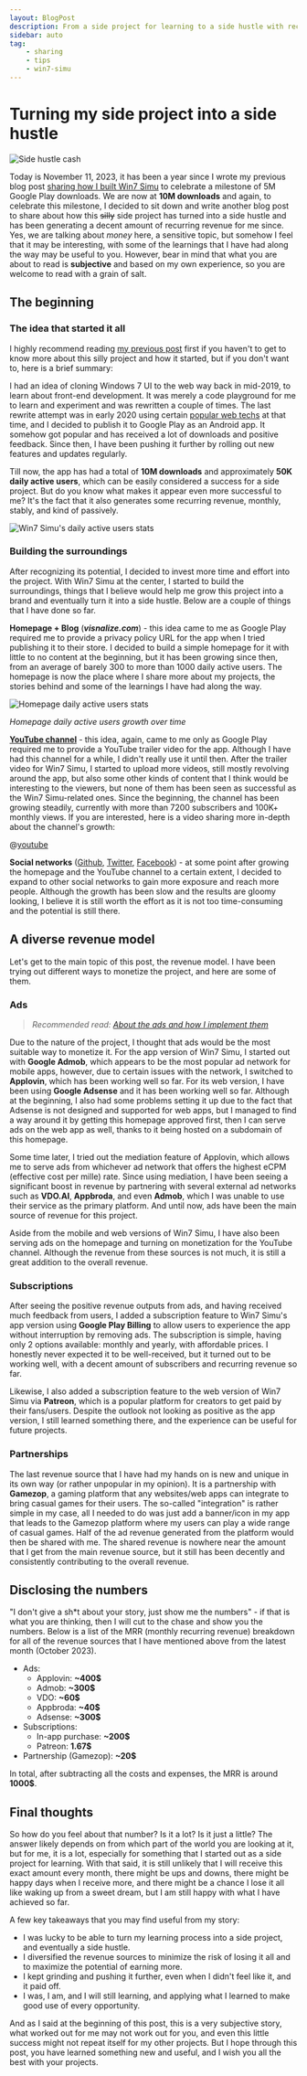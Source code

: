 ```yaml
---
layout: BlogPost
description: From a side project for learning to a side hustle with recurring revenue, read about how I did it, the process, the tools, the tips and tricks.
sidebar: auto
tag:
    - sharing
    - tips
    - win7-simu
---
```


# Turning my side project into a side hustle

<m-blog-meta />

![Side hustle cash](https://media.istockphoto.com/id/1349329446/photo/dollars-cash-money-and-paper-note-with-text-written-extra-income-concept-of-financial.jpg?s=1024x1024&w=is&k=20&c=RXsEpU41u0Yke-ol53PoirkXHTOliHGfvijnYipidtQ=)

Today is November 11, 2023, it has been a year since I wrote my previous blog post [sharing how I built Win7 Simu](./building-win7-simu.md) to celebrate a milestone of 5M Google Play downloads. We are now at __10M downloads__ and again, to celebrate this milestone, I decided to sit down and write another blog post to share about how this <s>silly</s> side project has turned into a side hustle and has been generating a decent amount of recurring revenue for me since. Yes, we are talking about _money_ here, a sensitive topic, but somehow I feel that it may be interesting, with some of the learnings that I have had along the way may be useful to you. However, bear in mind that what you are about to read is __subjective__ and based on my own experience, so you are welcome to read with a grain of salt.

## The beginning

### The idea that started it all

I highly recommend reading [my previous post](./building-win7-simu.md) first if you haven't to get to know more about this silly project and how it started, but if you don't want to, here is a brief summary:

I had an idea of cloning Windows 7 UI to the web way back in mid-2019, to learn about front-end development. It was merely a code playground for me to learn and experiment and was rewritten a couple of times. The last rewrite attempt was in early 2020 using certain [popular web techs](./building-win7-simu.md#the-tech-stack) at that time, and I decided to publish it to Google Play as an Android app. It somehow got popular and has received a lot of downloads and positive feedback. Since then, I have been pushing it further by rolling out new features and updates regularly.

Till now, the app has had a total of __10M downloads__ and approximately __50K daily active users__, which can be easily considered a success for a side project. But do you know what makes it appear even more successful to me? It's the fact that it also generates some recurring revenue, monthly, stably, and kind of passively.

![Win7 Simu's daily active users stats](./img/from-side-project-to-side-hustle/win7-simu-dau.png)

<a-google-ad />

### Building the surroundings

After recognizing its potential, I decided to invest more time and effort into the project. With Win7 Simu at the center, I started to build the surroundings, things that I believe would help me grow this project into a brand and eventually turn it into a side hustle. Below are a couple of things that I have done so far.

__Homepage + Blog__ (___visnalize.com___) - this idea came to me as Google Play required me to provide a privacy policy URL for the app when I tried publishing it to their store. I decided to build a simple homepage for it with little to no content at the beginning, but it has been growing since then, from an average of barely 300 to more than 1000 daily active users. The homepage is now the place where I share more about my projects, the stories behind and some of the learnings I have had along the way.

![Homepage daily active users stats](./img/from-side-project-to-side-hustle/homepage-dau.png)

_Homepage daily active users growth over time_

[__YouTube channel__](https://www.youtube.com/@visnalize) - this idea, again, came to me only as Google Play required me to provide a YouTube trailer video for the app. Although I have had this channel for a while, I didn't really use it until then. After the trailer video for Win7 Simu, I started to upload more videos, still mostly revolving around the app, but also some other kinds of content that I think would be interesting to the viewers, but none of them has been seen as successful as the Win7 Simu-related ones. Since the beginning, the channel has been growing steadily, currently with more than 7200 subscribers and 100K+ monthly views. If you are interested, here is a video sharing more in-depth about the channel's growth:

@[youtube](https://youtu.be/s6LfrKvq8n4)

__Social networks__ ([Github](https://github.com/visnalize), [Twitter](https://twitter.com/visnalize), [Facebook](https://www.facebook.com/visnalize)) - at some point after growing the homepage and the YouTube channel to a certain extent, I decided to expand to other social networks to gain more exposure and reach more people. Although the growth has been slow and the results are gloomy looking, I believe it is still worth the effort as it is not too time-consuming and the potential is still there.

## A diverse revenue model

Let's get to the main topic of this post, the revenue model. I have been trying out different ways to monetize the project, and here are some of them.

### Ads

> _Recommended read: [About the ads and how I implement them](./about-the-ads.md)_

Due to the nature of the project, I thought that ads would be the most suitable way to monetize it. For the app version of Win7 Simu, I started out with __Google Admob__, which appears to be the most popular ad network for mobile apps, however, due to certain issues with the network, I switched to __Applovin__, which has been working well so far. For its web version, I have been using __Google Adsense__ and it has been working well so far. Although at the beginning, I also had some problems setting it up due to the fact that Adsense is not designed and supported for web apps, but I managed to find a way around it by getting this homepage approved first, then I can serve ads on the web app as well, thanks to it being hosted on a subdomain of this homepage.

Some time later, I tried out the mediation feature of Applovin, which allows me to serve ads from whichever ad network that offers the highest eCPM (effective cost per mille) rate. Since using mediation, I have been seeing a significant boost in revenue by partnering with several external ad networks such as __VDO.AI__, __Appbroda__, and even __Admob__, which I was unable to use their service as the primary platform. And until now, ads have been the main source of revenue for this project.

Aside from the mobile and web versions of Win7 Simu, I have also been serving ads on the homepage and turning on monetization for the YouTube channel. Although the revenue from these sources is not much, it is still a great addition to the overall revenue.

### Subscriptions

After seeing the positive revenue outputs from ads, and having received much feedback from users, I added a subscription feature to Win7 Simu's app version using __Google Play Billing__ to allow users to experience the app without interruption by removing ads. The subscription is simple, having only 2 options available: monthly and yearly, with affordable prices. I honestly never expected it to be well-received, but it turned out to be working well, with a decent amount of subscribers and recurring revenue so far.

Likewise, I also added a subscription feature to the web version of Win7 Simu via __Patreon__, which is a popular platform for creators to get paid by their fans/users. Despite the outlook not looking as positive as the app version, I still learned something there, and the experience can be useful for future projects.

### Partnerships

The last revenue source that I have had my hands on is new and unique in its own way (or rather unpopular in my opinion). It is a partnership with __Gamezop__, a gaming platform that any websites/web apps can integrate to bring casual games for their users. The so-called "integration" is rather simple in my case, all I needed to do was just add a banner/icon in my app that leads to the Gamezop platform where my users can play a wide range of casual games. Half of the ad revenue generated from the platform would then be shared with me. The shared revenue is nowhere near the amount that I get from the main revenue source, but it still has been decently and consistently contributing to the overall revenue.

<a-google-ad />

## Disclosing the numbers

"I don't give a sh*t about your story, just show me the numbers" - if that is what you are thinking, then I will cut to the chase and show you the numbers. Below is a list of the MRR (monthly recurring revenue) breakdown for all of the revenue sources that I have mentioned above from the latest month (October 2023).

- Ads:
  - Applovin: __~400$__
  - Admob: __~300$__
  - VDO: __~60$__
  - Appbroda: __~40$__
  - Adsense: __~300$__
- Subscriptions:
  - In-app purchase: __~200$__
  - Patreon: __1.67$__
- Partnership (Gamezop): __~20$__

In total, after subtracting all the costs and expenses, the MRR is around __1000$__.

## Final thoughts

So how do you feel about that number? Is it a lot? Is it just a little? The answer likely depends on from which part of the world you are looking at it, but for me, it is a lot, especially for something that I started out as a side project for learning. With that said, it is still unlikely that I will receive this exact amount every month, there might be ups and downs, there might be happy days when I receive more, and there might be a chance I lose it all like waking up from a sweet dream, but I am still happy with what I have achieved so far.

A few key takeaways that you may find useful from my story:

- I was lucky to be able to turn my learning process into a side project, and eventually a side hustle.
- I diversified the revenue sources to minimize the risk of losing it all and to maximize the potential of earning more.
- I kept grinding and pushing it further, even when I didn't feel like it, and it paid off.
- I was, I am, and I will still learning, and applying what I learned to make good use of every opportunity.

And as I said at the beginning of this post, this is a very subjective story, what worked out for me may not work out for you, and even this little success might not repeat itself for my other projects. But I hope through this post, you have learned something new and useful, and I wish you all the best with your projects.

<m-blog-tag-list :tags="$page.frontmatter.tag" showIcon />
